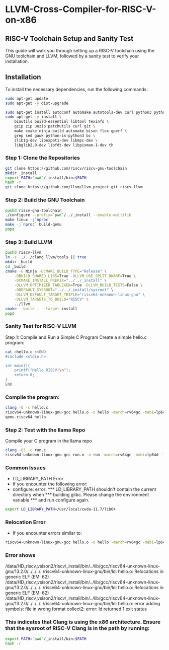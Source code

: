 # LLVM-Cross-Compiler-for-RISC-V-on-x86
## RISC-V Toolchain Setup and Sanity Test
This guide will walk you through setting up a RISC-V toolchain using the GNU toolchain and LLVM, followed by a sanity test to verify your installation.
## Installation

To install the necessary dependencies, run the following commands:

```bash
sudo apt-get update
sudo apt-get -y dist-upgrade

sudo apt-get install autoconf automake autotools-dev curl python3 python3-pip libmpc-dev libmpfr-dev libgmp-dev gawk build-essential bison flex texinfo gperf libtool patchutils bc zlib1g-dev libexpat-dev ninja-build git cmake libglib2.0-dev libslirp-dev
sudo apt-get -y install \
    binutils build-essential libtool texinfo \
    gzip zip unzip patchutils curl git \
    make cmake ninja-build automake bison flex gperf \
    grep sed gawk python-is-python3 bc \
    zlib1g-dev libexpat1-dev libmpc-dev \
    libglib2.0-dev libfdt-dev libpixman-1-dev th
`````

### Step 1: Clone the Repositories
```bash
git clone https://github.com/riscv/riscv-gnu-toolchain
mkdir _install
export PATH=`pwd`/_install/bin:$PATH
hash -r
git clone https://github.com/llvm/llvm-project.git riscv-llvm
`````

### Step 2: Build the GNU Toolchain
```bash
pushd riscv-gnu-toolchain
./configure --prefix=`pwd`/../_install --enable-multilib
make linux -j`nproc`
make -j`nproc` build-qemu
popd
`````

### Step 3: Build LLVM
```bash
pushd riscv-llvm
ln -s ../../clang llvm/tools || true
mkdir _build
cd _build
cmake -G Ninja -DCMAKE_BUILD_TYPE="Release" \
    -DBUILD_SHARED_LIBS=True -DLLVM_USE_SPLIT_DWARF=True \
    -DCMAKE_INSTALL_PREFIX="../../_install" \
    -DLLVM_OPTIMIZED_TABLEGEN=True -DLLVM_BUILD_TESTS=False \
    -DDEFAULT_SYSROOT="../../_install/sysroot" \
    -DLLVM_DEFAULT_TARGET_TRIPLE="riscv64-unknown-linux-gnu" \
    -DLLVM_TARGETS_TO_BUILD="RISCV" \
    ../llvm
cmake --build . --target install
popd
`````

### Sanity Test for RISC-V LLVM
Step 1: Compile and Run a Simple C Program
Create a simple hello.c program:
```bash
cat >hello.c <<END
#include <stdio.h>

int main(){
    printf("Hello RISCV!\n");
    return 0;
}
END
`````

### Compile the program:

```bash
clang -O -c hello.c 
riscv64-unknown-linux-gnu-gcc hello.o -o hello -march=rv64gc -mabi=lp64d
qemu-riscv64 hello
`````

### Step 2: Test with the llama Repo
Compile your C program in the llama repo
```bash
clang -O3 -c run.c
riscv64-unknown-linux-gnu-gcc run.o -o run -march=rv64gc -mabi=lp64d -lm
`````

### Common Issues
- LD_LIBRARY_PATH Error
- If you encounter the following error:
- configure: error:  *** LD_LIBRARY_PATH shouldn't contain the current directory when *** building glibc. Please change the environment variable *** and run configure again.
```bash
export LD_LIBRARY_PATH=/usr/local/cuda-11.7/lib64
`````

### Relocation Error
- If you encounter errors similar to:
```bash
riscv64-unknown-linux-gnu-gcc hello.o -o hello -march=rv64gc -mabi=lp64d
`````

### Error shows

/data/HD_riscv_vsison2/riscv/_install/bin/../lib/gcc/riscv64-unknown-linux-gnu/13.2.0/../../../../riscv64-unknown-linux-gnu/bin/ld: hello.o: Relocations in generic ELF (EM: 62)
/data/HD_riscv_vsison2/riscv/_install/bin/../lib/gcc/riscv64-unknown-linux-gnu/13.2.0/../../../../riscv64-unknown-linux-gnu/bin/ld: hello.o: Relocations in generic ELF (EM: 62)
/data/HD_riscv_vsison2/riscv/_install/bin/../lib/gcc/riscv64-unknown-linux-gnu/13.2.0/../../../../riscv64-unknown-linux-gnu/bin/ld: hello.o: error adding symbols: file in wrong format
collect2: error: ld returned 1 exit status


### This indicates that Clang is using the x86 architecture. Ensure that the sysroot of RISC-V Clang is in the path by running:
```bash
export PATH=`pwd`/_install/bin:$PATH
hash -r
`````











